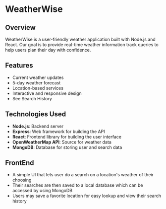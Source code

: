 # WeatherWise

## Overview
WeatherWise is a user-friendly weather application built with Node.js and React. Our goal is to provide real-time weather information track queries to help users plan their day with confidence.

## Features
- Current weather updates
- 5-day weather forecast
- Location-based services
- Interactive and responsive design
- See Search History

## Technologies Used
- **Node.js**: Backend server
- **Express**: Web framework for building the API
- **React**: Frontend library for building the user interface
- **OpenWeatherMap API**: Source for weather data
- **MongoDB**: Database for storing user and search data


## FrontEnd
- A simple UI that lets user do a search on a location's weather of their choosing 
- Their searches are then saved to a local database which can be accessed by using MongoDB
- Users may save a favorite location for easy lookup and view their search history
